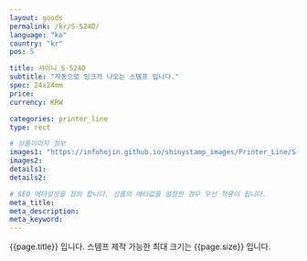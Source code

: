 ```yaml
---
layout: goods
permalink: /kr/S-524D/
language: "ko"
country: "kr"
pos: 5

title: 샤이니 S-524D
subtitle: "자동으로 잉크가 나오는 스템프 입니다."
spec: 24x24mm
price: 
currency: KRW

categories: printer_line
type: rect

# 상품이미지 정보
images1: "https://infohojin.github.io/shinystamp_images/Printer_Line/S-524D/S-524D_1.jpg"
images2:
details1:
details2:    

# SEO 메타설정을 정의 합니다. 상품의 메타값을 설정한 경우 우선 적용이 됩니다.
meta_title: 
meta_description:
meta_keyword:
---
```


{{page.title}} 입니다. 스템프 제작 가능한 최대 크기는 {{page.size}} 입니다.